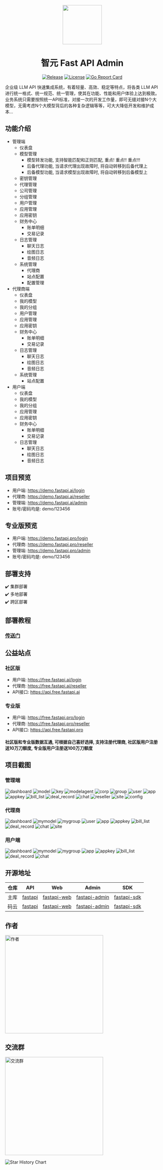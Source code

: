 <div align=center>

<img src="https://www.fastapi.ai/logo.png" width="128"/>

# 智元 Fast API Admin

[![Release](https://img.shields.io/github/v/release/iimeta/fastapi-admin?color=blue)](https://github.com/iimeta/fastapi-admin/releases)
[![License](https://img.shields.io/static/v1?label=license&message=MIT&color=green)](https://github.com/iimeta/fastapi-admin/blob/main/LICENSE)
[![Go Report Card](https://goreportcard.com/badge/github.com/iimeta/fastapi-admin)](https://goreportcard.com/report/github.com/iimeta/fastapi-admin)

</div>

企业级 LLM API 快速集成系统，有着轻量、高效、稳定等特点，将各类 LLM API 进行统一格式、统一规范、统一管理，使其在功能、性能和用户体验上达到极致。业务系统只需要按照统一API标准，对接一次的开发工作量，即可无缝对接N个大模型，无需考虑N个大模型背后的各种复杂逻辑等等，可大大降低开发和维护成本...

## 功能介绍

- 管理端
  - 仪表盘
  - 模型管理
    - 模型转发功能, 支持智能匹配和正则匹配, 重点! 重点!! 重点!!!
    - 后备代理功能, 当请求代理出现故障时, 将自动转移到后备代理上
    - 后备模型功能, 当请求模型出现故障时, 将自动转移到后备模型上
  - 密钥管理
  - 代理管理
  - 公司管理
  - 分组管理
  - 用户管理
  - 应用管理
  - 应用密钥
  - 财务中心
    - 账单明细
    - 交易记录
  - 日志管理
    - 聊天日志
    - 绘图日志
    - 音频日志
  - 系统管理
    - 代理商
    - 站点配置
    - 配置管理
- 代理商端
  - 仪表盘
  - 我的模型
  - 我的分组
  - 用户管理
  - 应用管理
  - 应用密钥
  - 财务中心
    - 账单明细
    - 交易记录
  - 日志管理
    - 聊天日志
    - 绘图日志
    - 音频日志
  - 系统管理
    - 站点配置
- 用户端
  - 仪表盘
  - 我的模型
  - 我的分组
  - 应用管理
  - 应用密钥
  - 财务中心
    - 账单明细
    - 交易记录
  - 日志管理
    - 聊天日志
    - 绘图日志
    - 音频日志

## 项目预览

- 用户端: <https://demo.fastapi.ai/login>
- 代理商: <https://demo.fastapi.ai/reseller>
- 管理端: <https://demo.fastapi.ai/admin>
- 账号/密码均是: demo/123456

## 专业版预览

- 用户端: <https://demo.fastapi.pro/login>
- 代理商: <https://demo.fastapi.pro/reseller>
- 管理端: <https://demo.fastapi.pro/admin>
- 账号/密码均是: demo/123456

## 部署支持

✔️ 集群部署  
✔️ 多地部署  
✔️ 跨区部署

## 部署教程

### [传送门](https://www.fastapi.ai/guide/)

## 公益站点

### 社区版

- 用户端: <https://free.fastapi.ai/login>
- 代理商: <https://free.fastapi.ai/reseller>
- API接口: <https://api.free.fastapi.ai>

### 专业版

- 用户端: <https://free.fastapi.pro/login>
- 代理商: <https://free.fastapi.pro/reseller>
- API接口: <https://api.free.fastapi.pro>

#### 社区版和专业版数据互通, 可根据自己喜好选择, 支持注册代理商, 社区版用户注册送10万刀额度, 专业版用户注册送100万刀额度

## 项目截图

### 管理端

![dashboard](https://github.com/user-attachments/assets/16244157-fd63-47bb-9db1-f7980e9c3d31)
![model](https://github.com/user-attachments/assets/ca12caaa-60ad-484c-a81a-d16927734fb9)
![key](https://github.com/user-attachments/assets/d9bef722-4643-456a-b7d1-b3e9d903757b)
![modelagent](https://github.com/user-attachments/assets/7bc78a7b-a335-427e-96f6-f3e6de30ef4b)
![corp](https://github.com/user-attachments/assets/23b0ba41-514d-4599-92a5-46fc13298bba)
![group](https://github.com/user-attachments/assets/63a14c81-e589-4d4c-8005-467dc8d595fc)
![user](https://github.com/user-attachments/assets/f8e9dc20-ef57-4ce4-a0b3-6b65fd1d9c67)
![app](https://github.com/user-attachments/assets/5e4c75ca-52f4-471d-861e-e63bbe040a87)
![appkey](https://github.com/user-attachments/assets/930b9c30-a826-4f24-94e0-6a3b6b2177ae)
![bill_list](https://github.com/user-attachments/assets/2713c41f-7acb-4d4d-ab91-b5065a293068)
![deal_record](https://github.com/user-attachments/assets/57c76020-5099-458b-aed8-6f56cb84bff6)
![chat](https://github.com/user-attachments/assets/f8425f91-6f9d-4ac8-a44b-8c5db16298a6)
![reseller](https://github.com/user-attachments/assets/02073936-54c6-48da-b756-083da5a21693)
![site](https://github.com/user-attachments/assets/77801369-6202-4a4f-948c-2330cdb46aa2)
![config](https://github.com/user-attachments/assets/f9065a51-1101-4f78-ac61-b479925bff0b)

### 代理商

![dashboard](https://github.com/user-attachments/assets/778e37bc-27ca-4adc-a112-5d6032577eed)
![mymodel](https://github.com/user-attachments/assets/507f24bf-3723-4d3f-8fa8-edb4250b419e)
![mygroup](https://github.com/user-attachments/assets/ec4b90c6-912a-476c-942e-1ed5816583bc)
![user](https://github.com/user-attachments/assets/bcba5e4b-6bc5-4f0b-9331-ccf699e0c377)
![app](https://github.com/user-attachments/assets/907bbb5f-60ec-4ade-a0e7-ed3a77321686)
![appkey](https://github.com/user-attachments/assets/1c84da90-70be-4481-ae3d-1299e4259d99)
![bill_list](https://github.com/user-attachments/assets/80f62d7d-bcf9-429f-a88e-985e45507234)
![deal_record](https://github.com/user-attachments/assets/f0875f47-4f2a-47de-b414-f91b220dee2a)
![chat](https://github.com/user-attachments/assets/7a6328e8-c407-49ba-a03a-3fde10cf40d7)
![site](https://github.com/user-attachments/assets/60f31ad1-577e-462b-ba3f-0da25325cbea)

### 用户端

![dashboard](https://github.com/user-attachments/assets/161f5448-0f84-4ab0-85fa-93c0c18a7c27)
![mymodel](https://github.com/user-attachments/assets/67de1da1-6347-4ffb-853e-07e102f828d5)
![mygroup](https://github.com/user-attachments/assets/6c0b7ebf-44e6-4c67-94d9-e6724ce60ad3)
![app](https://github.com/user-attachments/assets/063e1928-7be4-4f09-9c26-6283cf65bb9b)
![appkey](https://github.com/user-attachments/assets/cf7a0a58-5a09-427f-9d4f-61632e0369c2)
![bill_list](https://github.com/user-attachments/assets/c0d43e2a-fc96-4fb0-8526-cc088c3946c9)
![deal_record](https://github.com/user-attachments/assets/dfe29b40-a055-4ce6-94e6-ed35f5d41cb7)
![chat](https://github.com/user-attachments/assets/a00b0f6d-44de-4841-a84c-a1e9ba54aade)

## 开源地址

| 仓库 | API                                          | Web                                                  | Admin                                                    | SDK                                                  |
| ---- |----------------------------------------------|------------------------------------------------------|----------------------------------------------------------|------------------------------------------------------|
| 主库 | [fastapi](https://github.com/iimeta/fastapi) | [fastapi-web](https://github.com/iimeta/fastapi-web) | [fastapi-admin](https://github.com/iimeta/fastapi-admin) | [fastapi-sdk](https://github.com/iimeta/fastapi-sdk) |
| 码云 | [fastapi](https://gitee.com/iimeta/fastapi)  | [fastapi-web](https://gitee.com/iimeta/fastapi-web)  | [fastapi-admin](https://gitee.com/iimeta/fastapi-admin)  | [fastapi-sdk](https://gitee.com/iimeta/fastapi-sdk)  |

## 作者

<img src="https://iim.ai/public/images/Author.png?t=20231207" width="320" alt="作者"/>

## 交流群

<img src="https://iim.ai/public/images/WeChatGroup.jpg?t=20250608" width="320" alt="交流群"/>

![Star History Chart](https://api.star-history.com/svg?repos=iimeta/fastapi-admin&type=Date)
